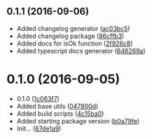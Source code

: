 <a name="0.1.1"></a>
## 0.1.1 (2016-09-06)

* Added changelog generator ([ac03bc5](https://github.com/s-m-i-t-a/ng2-backend/commit/ac03bc5))
* Added changelog package ([86cffb3](https://github.com/s-m-i-t-a/ng2-backend/commit/86cffb3))
* Added docs for isOk function ([2f926c8](https://github.com/s-m-i-t-a/ng2-backend/commit/2f926c8))
* Added typescript docs generator ([646269a](https://github.com/s-m-i-t-a/ng2-backend/commit/646269a))



<a name="0.1.0"></a>
# 0.1.0 (2016-09-05)

* 0.1.0 ([1c063f7](https://github.com/s-m-i-t-a/ng2-backend/commit/1c063f7))
* Added base utils ([047800d](https://github.com/s-m-i-t-a/ng2-backend/commit/047800d))
* Added build scripts ([4c15ba0](https://github.com/s-m-i-t-a/ng2-backend/commit/4c15ba0))
* Added starting package version ([b0a79fe](https://github.com/s-m-i-t-a/ng2-backend/commit/b0a79fe))
* Init... ([67de1a9](https://github.com/s-m-i-t-a/ng2-backend/commit/67de1a9))



